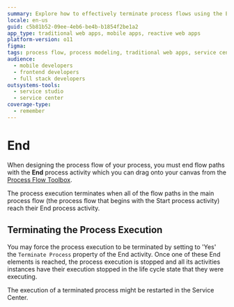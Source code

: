 ```yaml
---
summary: Explore how to effectively terminate process flows using the End process activity in OutSystems 11 (O11).
locale: en-us
guid: c5b81b52-09ee-4eb6-be4b-b1854f2be1a2
app_type: traditional web apps, mobile apps, reactive web apps
platform-version: o11
figma:
tags: process flow, process modeling, traditional web apps, service center, process automation
audience:
  - mobile developers
  - frontend developers
  - full stack developers
outsystems-tools:
  - service studio
  - service center
coverage-type:
  - remember
---
```


# End

When designing the process flow of your process, you must end flow paths with the **End** process activity which you can drag onto your canvas from the [Process Flow Toolbox](<../../../building-apps/processes/process-flow/process-flow-toolbox.md>).

<div class="info" markdown="1">

The process execution terminates when all of the flow paths in the main process flow (the process flow that begins with the Start process activity) reach their End process activity.

</div>

## Terminating the Process Execution

You may force the process execution to be terminated by setting to 'Yes' the `Terminate Process` property of the End activity. Once one of these End elements is reached, the process execution is stopped and all its activities instances have their execution stopped in the life cycle state that they were executing.

<div class="info" markdown="1">

The execution of a terminated process might be restarted in the Service Center.

</div>



